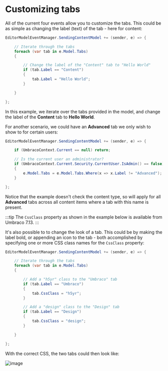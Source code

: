 # Customizing tabs

All of the current four events allow you to customize the tabs. This could be as simple as changing the label (text) of the tab - here for content:

```C#
EditorModelEventManager.SendingContentModel += (sender, e) => {

    // Iterate through the tabs
    foreach (var tab in e.Model.Tabs)
    {

        // Change the label of the "Content" tab to "Hello World"
        if (tab.Label == "Content")
        {
            tab.Label = "Hello World";
        }

    }

};
```

In this example, we iterate over the tabs provided in the model, and change the label of the **Content** tab to **Hello World**.

For another scenario, we could have an **Advanced** tab we only wish to show to for certain users:

```C#
EditorModelEventManager.SendingContentModel += (sender, e) => {

    if (UmbracoContext.Current == null) return;

    // Is the current user an administrator?
    if (UmbracoContext.Current.Security.CurrentUser.IsAdmin() == false)
    {
        e.Model.Tabs = e.Model.Tabs.Where(x => x.Label != "Advanced");
    }

};
```

Notice that the example doesn't check the content type, so will apply for all **Advanced** tabs across all content items where a tab with this name is present.

:::tip
The `CssClass` property as shown in the example below is available from Umbraco 7.13.
:::

It's also possible to to change the look of a tab. This could be by making the label bold, or appending an icon to the tab - both accomplished by specifying one or more CSS class names for the `CssClass` property:

```C#
EditorModelEventManager.SendingContentModel += (sender, e) => {

    // Iterate through the tabs
    foreach (var tab in e.Model.Tabs)
    {

        // Add a "h5yr" class to the "Umbraco" tab
        if (tab.Label == "Umbraco")
        {
            tab.CssClass = "h5yr";
        }

        // Add a "design" class to the "Design" tab
        if (tab.Label == "Design")
        {
            tab.CssClass = "design";
        }

    }

};
```

With the correct CSS, the two tabs could then look like:

![image](https://user-images.githubusercontent.com/3634580/47519269-7f263980-d88d-11e8-8abd-9b976cdb9239.png)
